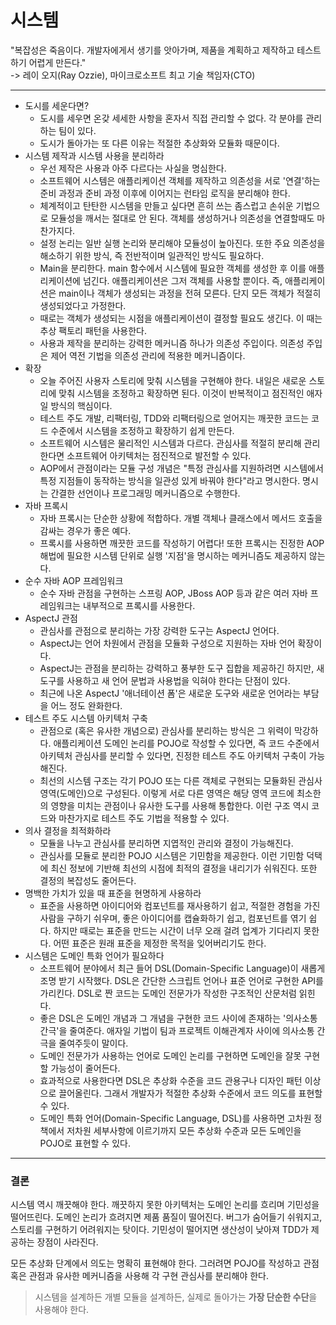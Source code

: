 # 시스템
"복잡성은 죽음이다. 개발자에게서 생기를 앗아가며, 제품을 계획하고 제작하고 테스트하기 어렵게 만든다."<br/>
-> 레이 오지(Ray Ozzie), 마이크로소프트 최고 기술 책임자(CTO)
<hr/>

* 도시를 세운다면?
  * 도시를 세우면 온갖 세세한 사항을 혼자서 직접 관리할 수 없다. 각 분야를 관리하는 팀이 있다.
  * 도시가 돌아가는 또 다른 이유는 적절한 추상화와 모듈화 때문이다.
* 시스템 제작과 시스템 사용을 분리하라
  * 우선 제작은 사용과 아주 다르다는 사실을 명심한다.
  * 소프트웨어 시스템은 애플리케이션 객체를 제작하고 의존성을 서로 '연결'하는 준비 과정과 준비 과정 이후에 이어지는 런타임 로직을 분리해야 한다.
  * 체계적이고 탄탄한 시스템을 만들고 싶다면 흔히 쓰는 좀스럽고 손쉬운 기법으로 모듈성을 깨서는 절대로 안 된다. 객체를 생성하거나 의존성을 연결할때도 마찬가지다.
  * 설정 논리는 일반 실행 논리와 분리해야 모듈성이 높아진다. 또한 주요 의존성을 해소하기 위한 방식, 즉 전반적이며 일관적인 방식도 필요하다.
  * Main을 분리한다. main 함수에서 시스템에 필요한 객체를 생성한 후 이를 애플리케이션에 넘긴다. 애플리케이션은 그저 객체를 사용할 뿐이다. 즉, 애플리케이션은 main이나 객체가 생성되는 과정을 전혀 모른다. 단지 모든 객체가 적절히 생성되었다고 가정한다.
  * 때로는 객체가 생성되는 시점을 애플리케이션이 결정할 필요도 생긴다. 이 때는 추상 팩토리 패턴을 사용한다.
  * 사용과 제작을 분리하는 강력한 메커니즘 하나가 의존성 주입이다. 의존성 주입은 제어 역전 기법을 의존성 관리에 적용한 메커니즘이다.
* 확장
  * 오늘 주어진 사용자 스토리에 맞춰 시스템을 구현해야 한다. 내일은 새로운 스토리에 맞춰 시스템을 조정하고 확장하면 된다. 이것이 반복적이고 점진적인 애자일 방식의 핵심이다.
  * 테스트 주도 개발, 리팩터링, TDD와 리팩터링으로 얻어지는 깨끗한 코드는 코드 수준에서 시스템을 조정하고 확장하기 쉽게 만든다.
  * 소프트웨어 시스템은 물리적인 시스템과 다르다. 관심사를 적절히 분리해 관리한다면 소프트웨어 아키텍처는 점진적으로 발전할 수 있다.
  * AOP에서 관점이라는 모듈 구성 개념은 "특정 관심사를 지원하려면 시스템에서 특정 지점들이 동작하는 방식을 일관성 있게 바꿔야 한다"라고 명시한다. 명시는 간결한 선언이나 프로그래밍 메커니즘으로 수행한다.
* 자바 프록시
  * 자바 프록시는 단순한 상황에 적합하다. 개별 객체나 클래스에서 메서드 호출을 감싸는 경우가 좋은 예다.
  * 프록시를 사용하면 깨끗한 코드를 작성하기 어렵다! 또한 프록시는 진정한 AOP 해법에 필요한 시스템 단위로 실행 '지점'을 명시하는 메커니즘도 제공하지 않는다.
* 순수 자바 AOP 프레임워크
  * 순수 자바 관점을 구현하는 스프링 AOP, JBoss AOP 등과 같은 여러 자바 프레임워크는 내부적으로 프록시를 사용한다.
* AspectJ 관점
  * 관심사를 관점으로 분리하는 가장 강력한 도구는 AspectJ 언어다.
  * AspectJ는 언어 차원에서 관점을 모듈화 구성으로 지원하는 자바 언어 확장이다.
  * AspectJ는 관점을 분리하는 강력하고 풍부한 도구 집합을 제공하긴 하지만, 새 도구를 사용하고 새 언어 문법과 사용법을 익혀야 한다는 단점이 있다.
  * 최근에 나온 AspectJ '애너테이션 폼'은 새로운 도구와 새로운 언어라는 부담을 어느 정도 완화한다.
* 테스트 주도 시스템 아키텍처 구축
  * 관점으로 (혹은 유사한 개념으로) 관심사를 분리하는 방식은 그 위력이 막강하다. 애플리케이션 도메인 논리를 POJO로 작성할 수 있다면, 즉 코드 수준에서 아키텍처 관심사를 분리할 수 있다면, 진정한 테스트 주도 아키텍처 구축이 가능해진다.
  * 최선의 시스템 구조는 각기 POJO 또는 다른 객체로 구현되는 모듈화된 관심사 영역(도메인)으로 구성된다. 이렇게 서로 다른 영역은 해당 영역 코드에 최소한의 영향을 미치는 관점이나 유사한 도구를 사용해 통합한다. 이런 구조 역시 코드와 마찬가지로 테스트 주도 기법을 적용할 수 있다.
* 의사 결정을 최적화하라
  * 모듈을 나누고 관심사를 분리하면 지엽적인 관리와 결정이 가능해진다.
  * 관심사를 모듈로 분리한 POJO 시스템은 기민함을 제공한다. 이런 기민함 덕택에 최신 정보에 기반해 최선의 시점에 최적의 결정을 내리기가 쉬워진다. 또한 결정의 복잡성도 줄어든다.
* 명백한 가치가 있을 때 표준을 현명하게 사용하라
  * 표준을 사용하면 아이디어와 컴포넌트를 재사용하기 쉽고, 적절한 경험을 가진 사람을 구하기 쉬우며, 좋은 아이디어를 캡슐화하기 쉽고, 컴포넌트를 엮기 쉽다. 하지만 때로는 표준을 만드는 시간이 너무 오래 걸려 업계가 기다리지 못한다. 어떤 표준은 원래 표준을 제정한 목적을 잊어버리기도 한다.
* 시스템은 도메인 특화 언어가 필요하다
  * 소프트웨어 분야에서 최근 들어 DSL(Domain-Specific Language)이 새롭게 조명 받기 시작했다. DSL은 간단한 스크립트 언어나 표준 언어로 구현한 API를 가리킨다. DSL로 짠 코드는 도메인 전문가가 작성한 구조적인 산문처럼 읽힌다.
  * 좋은 DSL은 도메인 개념과 그 개념을 구현한 코드 사이에 존재하는 '의사소통 간극'을 줄여준다. 애자일 기법이 팀과 프로젝트 이해관계자 사이에 의사소통 간극을 줄여주듯이 말이다.
  * 도메인 전문가가 사용하는 언어로 도메인 논리를 구현하면 도메인을 잘못 구현할 가능성이 줄어든다.
  * 효과적으로 사용한다면 DSL은 추상화 수준을 코드 관용구나 디자인 패턴 이상으로 끌어올린다. 그래서 개발자가 적절한 추상화 수준에서 코드 의도를 표현할 수 있다.
  * 도메인 특화 언어(Domain-Specific Language, DSL)를 사용하면 고차원 정책에서 저차원 세부사항에 이르기까지 모든 추상화 수준과 모든 도메인을 POJO로 표현할 수 있다.
<hr/>

### 결론
시스템 역시 깨끗해야 한다. 깨끗하지 못한 아키텍처는 도메인 논리를 흐리며 기민성을 떨어뜨린다. 도메인 논리가 흐려지면 제품 품질이 떨어진다. 버그가 숨어들기 쉬워지고, 스토리를 구현하기 어려워지는 탓이다. 기민성이 떨어지면 생산성이 낮아져 TDD가 제공하는 장점이 사라진다.

모든 추상화 단계에서 의도는 명확히 표현해야 한다. 그러려면 POJO를 작성하고 관점 혹은 관점과 유사한 메커니즘을 사용해 각 구현 관심사를 분리해야 한다.
> 시스템을 설계하든 개별 모듈을 설계하든, 실제로 돌아가는 **가장 단순한 수단**을 사용해야 한다.
